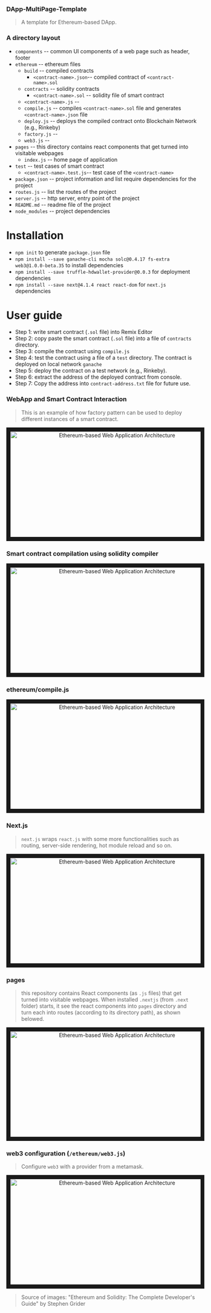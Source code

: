 ### DApp-MultiPage-Template ###
>A template for Ethereum-based  DApp.

### A  directory layout

- `components`              --  common UI components of a web page such as header, footer  
- `ethereum`                --  ethereum files  
  - `build`                 --  compiled contracts
    - `<contract-name>.json`--  compiled contract of `<contract-name>.sol`
  - `contracts`             --  solidity contracts
    - `<contract-name>.sol` --  solidity file of smart contract
  - `<contract-name>.js`    --
  - `compile.js`            --  compiles `<contract-name>.sol` file and generates `<contract-name>.json` file
  - `deploy.js`             --   deploys the compiled contract onto Blockchain Network (e.g., Rinkeby)
  - `factory.js`            --
  - `web3.js`               --
- `pages`                   --  this directory contains react components that get turned into visitable webpages
  - `index.js`              --  home page of application
- `test`                    --  test cases of smart contract
  - `<contract-name>.test.js`-- test case of the `<contract-name>`
- `package.json`          --  project information and list require dependencies for the project
- `routes.js`             --  list the routes of the project
- `server.js`             --  http server, entry point of the project
- `README.md`             --  readme file of the project
- `node_modules`          --  project dependencies

# Installation

- `npm init` to generate `package.json` file
- `npm install --save ganache-cli mocha solc@0.4.17 fs-extra web3@1.0.0-beta.35` to install dependencies
- `npm install --save truffle-hdwallet-provider@0.0.3` for deployment dependencies
- `npm install --save next@4.1.4 react react-dom` for `next.js` dependencies

# User guide
- Step 1: write smart contract (`.sol` file) into Remix Editor
- Step 2: copy paste the smart contract (`.sol` file) into a file of `contracts` directory.
- Step 3: compile the contract using `compile.js`
- Step 4: test the contract using a file of a `test` directory. The contract is deployed on local network `ganache`
- Step 5: deploy the contract on a test network (e.g., Rinkeby).
- Step 6: extract the address of the deployed contract from console.
- Step 7: Copy the address into `contract-address.txt` file for future use.

### WebApp and Smart Contract Interaction ###

> This is an example of how factory pattern can be used to deploy different instances of a smart contract.

<p align="center">
<a href=""target="_blank">
<img src="https://github.com/pankeshpatel/DApp-MultiPage-Template/blob/master/resource/app-high-architecture.PNG" alt="Ethereum-based Web Application Architecture" width="550" height="280" border="10" />
</a>
</p>

### Smart contract compilation using solidity compiler

<p align="center">
<a href=""target="_blank">
<img src="https://github.com/pankeshpatel/DApp-MultiPage-Template/blob/master/resource/contract-compilation.PNG" alt="Ethereum-based Web Application Architecture" width="550" height="280" border="10" />
</a>
</p>

### ethereum/compile.js

<p align="center">
<a href=""target="_blank">
<img src="https://github.com/pankeshpatel/DApp-MultiPage-Template/blob/master/resource/compile-js-steps.PNG" alt="Ethereum-based Web Application Architecture" width="550" height="280" border="10" />
</a>
</p>

### Next.js

> `next.js` wraps `react.js` with some more functionalities such as routing, server-side rendering, hot module reload and so on.

<p align="center">
<a href=""target="_blank">
<img src="https://github.com/pankeshpatel/DApp-MultiPage-Template/blob/master/resource/nextjs.PNG"
alt="Ethereum-based Web Application Architecture" width="550" height="280" border="10" />
</a>
</p>

### pages
> this repository contains React components (as `.js` files) that get turned into visitable webpages.
When installed `.nextjs` (from `.next` folder) starts, it see the react components into `pages` directory
and turn each into routes (according to its directory path), as shown belowed.

<p align="center">
<a href=""target="_blank">
<img src="https://github.com/pankeshpatel/DApp-MultiPage-Template/blob/master/resource/pages.PNG"
alt="Ethereum-based Web Application Architecture" width="550" height="280" border="10" />
</a>
</p>

### web3 configuration (`/ethereum/web3.js`)
> Configure `web3` with a provider from a metamask.

<p align="center">
<a href=""target="_blank">
<img src="https://github.com/pankeshpatel/DApp-MultiPage-Template/blob/master/resource/web3-inject.PNG"
alt="Ethereum-based Web Application Architecture" width="550" height="280" border="10" />
</a>
</p>





> Source of images: "Ethereum and Solidity: The Complete Developer's Guide" by Stephen Grider
